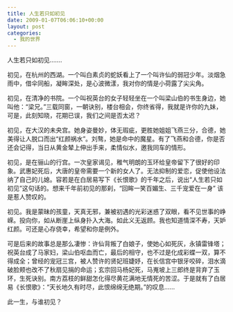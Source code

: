 ```yaml
---
title: 人生若只如初见
date: 2009-01-07T06:06:10+00:00
layout: post
categories:
  - 我的世界
---
```

人生若只如初见…….

初见，在杭州的西湖。一个叫白素贞的蛇妖看上了一个叫许仙的弱冠少年。淡烟急雨中，借伞同船，凝眸深处，是心波微漾，我对你的情是小荷露了尖尖角。

初见，在清净的书院。一个叫祝英台的女子轻轻坐在一个叫梁山伯的书生身边，她叫他：“梁兄。”三载同窗，一朝诀别，楼台相会，你终省得，我就是许你的九妹，可是，此刻知晓，花期已误，我们之间是否太迟？

初见，在大汉的未央宫。她身姿曼妙，体无瑕疵，更胜她姐姐飞燕三分，合德，她美得让人脱口而出“红颜祸水”。刘骜，她是命中的魔星。有了飞燕和合德，你是否还会记得，当日从黄金辇上伸出手来，柔情似水，邀我同车的情形。

初见，是在骊山的行宫。一次皇家谒见，稚气明朗的玉环给皇帝留下了很好的印象。武惠妃死后，大唐的皇帝需要一个新的女人了。无法抑制的爱恋，促使他设法纳了自己的儿媳。容若是在白居易写下《长恨歌》的千年之后，说出“人生若只如初见”这句话的。想来千年前初见的那刹，“回眸一笑百媚生、三千宠爱在一身” 该是惹人赞叹的。
<!--more-->
初见。我是蒙昧的孩童，天真无邪，兼被初遇的光彩迷惑了双眼，看不见世事的峥嵘。投向你，如从断崖上纵身扑入大海。如此义无返顾。我也知道情深不寿，天妒红颜。可还是心存侥幸，希望和你是例外。

可是后来的故事总是那么凄惨：许仙背叛了白娘子，使她心如死灰，永镇雷锋塔；祝英台成了马家妇，梁山伯呕血而亡，最后的相守，也不过是化成彩蝶一双，算不得成全；曾经的宠冠三宫，被人赞许的贤妃班婕妤，在长信宫中银牙咬碎，泪水滴破脸颊也改不了秋扇见捐的命运；玄宗回马杨妃死，马嵬坡上三郎终是背弃了玉环，生死诀别。南方荔枝的鲜甜怎化得尽黄花满地无情死的苦涩。于是就有了白居易《长恨歌》：“天长地久有时尽，此恨绵绵无绝期。”的叹息……

此一生，与谁初见？